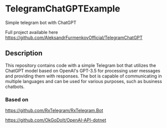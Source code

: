 # TelegramChatGPTExample
Simple telegram bot with ChatGPT

Full project available here https://github.com/AleksandrFurmenkovOfficial/TelegramChatGPT

## Description ##
This repository contains code with a simple Telegram bot that utilizes the ChatGPT model based on OpenAI's GPT-3.5 for processing user messages and providing them with responses. The bot is capable of communicating in multiple languages and can be used for various purposes, such as business chatbots.

### Based on
https://github.com/RxTelegram/RxTelegram.Bot

https://github.com/OkGoDoIt/OpenAI-API-dotnet
